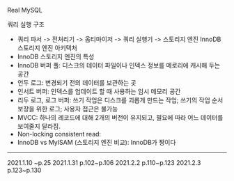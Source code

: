 Real MySQL


쿼리 실행 구조
- 쿼리 파서 -> 전처리기 -> 옵티마이저 -> 쿼리 실행기 -> 스토리지 엔진 
InnoDB 스토리지 엔진 아키텍처 
- InnoDB 스토리지 엔진의 특성
- InnoDB 버퍼 풀: 디스크의 데이터 파일이나 인덱스 정보를 메로리에 캐시해 두는 공간 
- 언두 로그: 변경되기 전의 데이터를 보관하는 곳
- 인서트 버퍼: 인덱스를 업데이트 할 때 사용하는 임시 메모리 공간 
- 리두 로그, 로그 버퍼: 쓰기 작업은 디스크를 괴롭게 만드는 작업; 쓰기의 작업 순서 보장을 위한 로그; 사용자 접근은 불가능
- MVCC: 하나의 레코드에 대해 2개의 버전이 유지되고, 필요에 따라 어느 데이터를 보여줄지 달라짐. 
- Non-locking consistent read: 
- InnoDB vs MyISAM (스토리지 엔진 비교): InnoDB가 짱이다
---
2021.1.10 ~p.25
2021.1.31 p.102~p.106
2021.2.2 p.110~p.123
2021.2.3 p.123~p.130